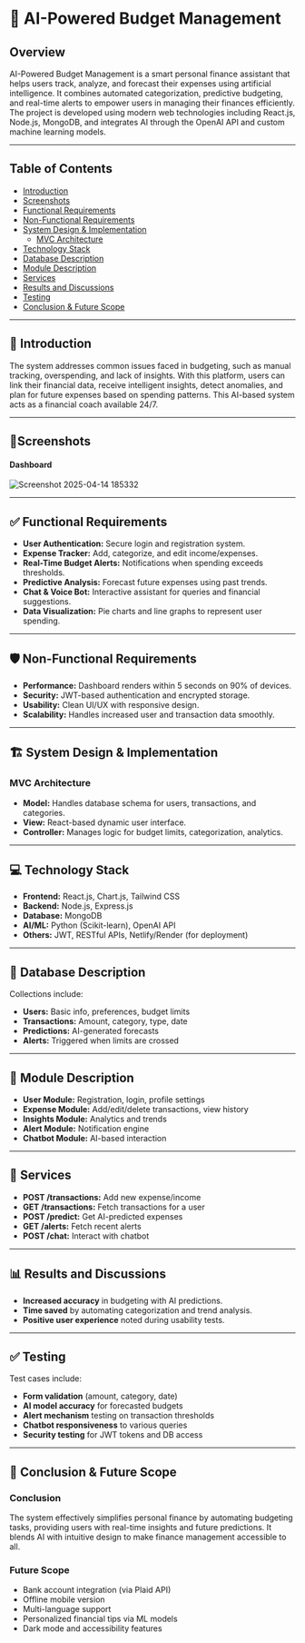 # 🧠 AI-Powered Budget Management

## Overview

AI-Powered Budget Management is a smart personal finance assistant that helps users track, analyze, and forecast their expenses using artificial intelligence. It combines automated categorization, predictive budgeting, and real-time alerts to empower users in managing their finances efficiently. The project is developed using modern web technologies including React.js, Node.js, MongoDB, and integrates AI through the OpenAI API and custom machine learning models.

---

## Table of Contents  
- [Introduction](#introduction)
- [Screenshots](#screenshots) 
- [Functional Requirements](#functional-requirements)  
- [Non-Functional Requirements](#non-functional-requirements)  
- [System Design & Implementation](#system-design--implementation)  
  - [MVC Architecture](#mvc-architecture)  
- [Technology Stack](#technology-stack)  
- [Database Description](#database-description)  
- [Module Description](#module-description)  
- [Services](#services)  
- [Results and Discussions](#results-and-discussions)  
- [Testing](#testing)  
- [Conclusion & Future Scope](#conclusion--future-scope)  


---

## 📘 Introduction

The system addresses common issues faced in budgeting, such as manual tracking, overspending, and lack of insights. With this platform, users can link their financial data, receive intelligent insights, detect anomalies, and plan for future expenses based on spending patterns. This AI-based system acts as a financial coach available 24/7.

---

## 📸Screenshots

#### Dashboard
![Screenshot 2025-04-14 185332](https://github.com/user-attachments/assets/9743c950-90bd-43dc-83dd-9fc766bbfa9a)

---

## ✅ Functional Requirements

- **User Authentication:** Secure login and registration system.  
- **Expense Tracker:** Add, categorize, and edit income/expenses.  
- **Real-Time Budget Alerts:** Notifications when spending exceeds thresholds.  
- **Predictive Analysis:** Forecast future expenses using past trends.  
- **Chat & Voice Bot:** Interactive assistant for queries and financial suggestions.  
- **Data Visualization:** Pie charts and line graphs to represent user spending.  

---

## 🛡️ Non-Functional Requirements

- **Performance:** Dashboard renders within 5 seconds on 90% of devices.  
- **Security:** JWT-based authentication and encrypted storage.  
- **Usability:** Clean UI/UX with responsive design.  
- **Scalability:** Handles increased user and transaction data smoothly.  

---

## 🏗️ System Design & Implementation

### MVC Architecture

- **Model:** Handles database schema for users, transactions, and categories.  
- **View:** React-based dynamic user interface.  
- **Controller:** Manages logic for budget limits, categorization, analytics.

---

## 💻 Technology Stack

- **Frontend:** React.js, Chart.js, Tailwind CSS  
- **Backend:** Node.js, Express.js  
- **Database:** MongoDB  
- **AI/ML:** Python (Scikit-learn), OpenAI API  
- **Others:** JWT, RESTful APIs, Netlify/Render (for deployment)

---

## 🧾 Database Description

Collections include:

- **Users:** Basic info, preferences, budget limits  
- **Transactions:** Amount, category, type, date  
- **Predictions:** AI-generated forecasts  
- **Alerts:** Triggered when limits are crossed  

---

## 🧩 Module Description

- **User Module:** Registration, login, profile settings  
- **Expense Module:** Add/edit/delete transactions, view history  
- **Insights Module:** Analytics and trends  
- **Alert Module:** Notification engine  
- **Chatbot Module:** AI-based interaction  

---

## 🔧 Services

- **POST /transactions:** Add new expense/income  
- **GET /transactions:** Fetch transactions for a user  
- **POST /predict:** Get AI-predicted expenses  
- **GET /alerts:** Fetch recent alerts  
- **POST /chat:** Interact with chatbot  

---

## 📊 Results and Discussions

- **Increased accuracy** in budgeting with AI predictions.  
- **Time saved** by automating categorization and trend analysis.  
- **Positive user experience** noted during usability tests.

---

## ✅ Testing

Test cases include:

- **Form validation** (amount, category, date)  
- **AI model accuracy** for forecasted budgets  
- **Alert mechanism** testing on transaction thresholds  
- **Chatbot responsiveness** to various queries  
- **Security testing** for JWT tokens and DB access  

---

## 🧠 Conclusion & Future Scope

### Conclusion  
The system effectively simplifies personal finance by automating budgeting tasks, providing users with real-time insights and future predictions. It blends AI with intuitive design to make finance management accessible to all.

### Future Scope  

- Bank account integration (via Plaid API)  
- Offline mobile version  
- Multi-language support  
- Personalized financial tips via ML models  
- Dark mode and accessibility features
